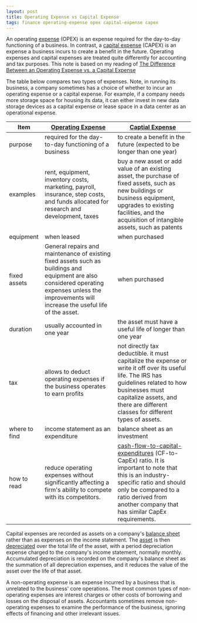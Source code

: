 ```yaml
---
layout: post
title: Operating Expense vs Capital Expense
tags: finance operating-expense opex capital-expense capex
---
```

An operating [expense](https://www.investopedia.com/terms/e/expense.asp) (OPEX) is an expense required for the day-to-day functioning of a business. In contrast, a [capital expense](https://www.investopedia.com/terms/c/capitalexpenditure.asp) (CAPEX) is an expense a business incurs to create a benefit in the future. Operating expenses and capital expenses are treated quite differently for accounting and tax purposes. This note is based on my reading of [The Difference Between an Operating Expense vs. a Capital Expense](https://www.investopedia.com/ask/answers/042415/what-difference-between-operating-expense-and-capital-expense.asp#:~:text=What%20Is%20An%20Operating%20Expense,a%20benefit%20in%20the%20future.)

The table below compares two types of expenses. Note, in running its business, a company sometimes has a choice of whether to incur an operating expense or a capital expense. For example, if a company needs more storage space for housing its data, it can either invest in new data storage devices as a capital expense or lease space in a data center as an operational expense.

| Item          | [Operating Expense](https://www.investopedia.com/terms/o/operating_expense.asp) | [Captial Expense](https://www.investopedia.com/terms/c/capitalexpenditure.asp) |
| ------------- | ------------------------------------------------------------ | ------------------------------------------------------------ |
| purpose       | required for the day-to-day functioning of a business        | to create a benefit in the future (expected to be longer than one year) |
| examples      | rent, equipment, inventory costs, marketing, payroll, insurance, step costs, and funds allocated for research and development, taxes | buy a new asset or add value of an existing asset, the purchase of fixed assets, such as new buildings or business equipment, upgrades to existing facilities, and the acquisition of intangible assets, such as patents |
| equipment     | when leased                                                  | when purchased                                               |
| fixed assets  | General repairs and maintenance of existing fixed assets such as buildings and equipment are also considered operating expenses unless the improvements will increase the useful life of the asset. | when purchased                                               |
| duration      | usually accounted in one year                                | the asset must have a useful life of longer than one year    |
| tax           | allows to deduct operating expenses if the business operates to earn profits | not directly tax deductible. it must capitalize the expense or write it off over its useful life. The IRS has guidelines related to how businesses must capitalize assets, and there are different classes for different types of assets. |
| where to find | income statement as an expenditure                           | balance sheet as an investment                               |
| how to read   | reduce operating expenses without significantly affecting a firm's ability to compete with its competitors. | [cash-flow-to-capital-expenditures](https://www.investopedia.com/terms/c/cashflow_capex.asp) (CF-to-CapEx) ratio. It is important to note that this is an industry-specific ratio and should only be compared to a ratio derived from another company that has similar CapEx requirements. |

Capital expenses are recorded as assets on a company's [balance sheet](https://www.investopedia.com/terms/b/balancesheet.asp) rather than as expenses on the income statement. The [asset](https://www.investopedia.com/ask/answers/122214/how-should-company-budget-capital-expenditures.asp) is then [depreciated](https://www.investopedia.com/terms/d/depreciation.asp) over the total life of the asset, with a period depreciation expense charged to the company's income statement, normally monthly. Accumulated depreciation is recorded on the company's balance sheet as the summation of all depreciation expenses, and it reduces the value of the asset over the life of that asset.

A non-operating expense is an expense incurred by a business that is unrelated to the business' core operations. The most common types of non-operating expenses are interest charges or other costs of borrowing and losses on the disposal of assets. Accountants sometimes remove non-operating expenses to examine the performance of the business, ignoring effects of financing and other irrelevant issues.
